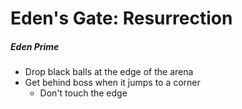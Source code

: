 # Eden's Gate: Resurrection

##### Eden Prime

- Drop black balls at the edge of the arena
- Get behind boss when it jumps to a corner
  - Don't touch the edge
